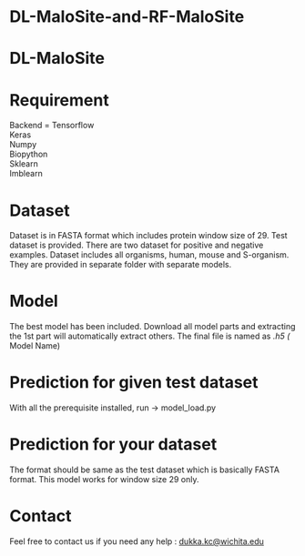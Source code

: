 # DL-MaloSite-and-RF-MaloSite


# DL-MaloSite

# Requirement
  Backend = Tensorflow <br/>
  Keras <br/>
  Numpy <br/>
  Biopython <br/>
  Sklearn <br/>
  Imblearn <br/>
 # Dataset
 Dataset is in FASTA format which includes protein window size of 29. Test dataset is provided. There are two dataset for positive and negative examples. Dataset includes all organisms, human, mouse and S-organism. They are provided in separate folder with separate models.
 # Model
 The best model has been included. Download all model parts and extracting the 1st part will automatically extract others. The final file is named as *.h5 (* Model Name)
 # Prediction for given test dataset
 With all the prerequisite installed, run -> model_load.py
 # Prediction for your dataset
 The format should be same as the test dataset which is basically FASTA format. This model works for window size 29 only. 
 # Contact 
 Feel free to contact us if you need any help : dukka.kc@wichita.edu
